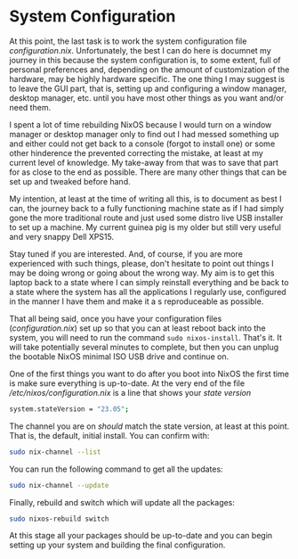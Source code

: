 # System Configuration

At this point, the last task is to work the system configuration file _configuration.nix_.  Unfortunately, the best I can do here is documnet my journey in this because the system configuration is, to some extent, full of personal preferences and, depending on the amount of customization of the hardware, may be highly hardware specific.  The one thing I may suggest is to leave the GUI part, that is, setting up and configuring a window manager, desktop manager, etc. until you have most other things as you want and/or need them.

I spent a lot of time rebuilding NixOS because I would turn on a window manager or desktop manager only to find out I had messed something up and either could not get back to a console (forgot to install one) or some other hinderence the prevented correcting the mistake, at least at my current level of knowledge.  My take-away from that was to save that part for as close to the end as possible.  There are many other things that can be set up and tweaked before hand.

My intention, at least at the time of writing all this, is to document as best I can, the journey back to a fully functioning machine state as if I had simply gone the more traditional route and just used some distro live USB installer to set up a machine.  My current guinea pig is my older but still very useful and very snappy Dell XPS15.

Stay tuned if you are interested.  And, of course, if you are more experienced with such things, please, don't hesitate to point out things I may be doing wrong or going about the wrong way.  My aim is to get this laptop back to a state where I can simply reinstall everything and be back to a state where the system has all the applications I regularly use, configured in the manner I have them and make it a s reproduceable as possible.

That all being said, once you have your configuration files (_configuration.nix_) set up so that you can at least reboot back into the system, you will need to run the command `sudo nixos-install`.  That's it.  It will take potentially several minutes to complete, but then you can unplug the bootable NixOS minimal ISO USB drive and continue on.

One of the first things you want to do after you boot into NixOS the first time is make sure everything is up-to-date.  At the very end of the file _/etc/nixos/configuration.nix_ is a line that shows your _state version_

```bash
system.stateVersion = "23.05";
```

The channel you are on _should_ match the state version, at least at this point.  That is, the default, initial install.  You can confirm with:

```bash
sudo nix-channel --list
```

You can run the following command to get all the updates:

```bash
sudo nix-channel --update
```

Finally, rebuild and switch which will update all the packages:

```bash
sudo nixos-rebuild switch
```

At this stage all your packages should be up-to-date and you can begin setting up your system and building the final configuration.